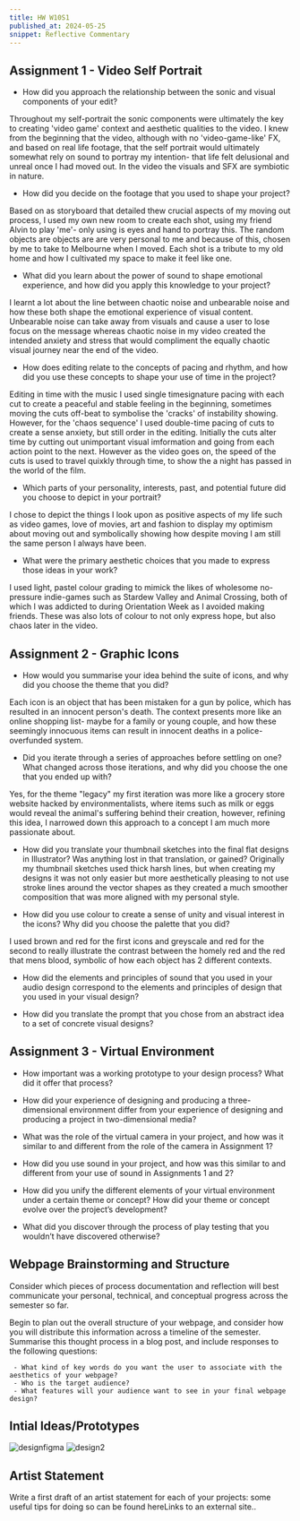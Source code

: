 ```yaml
---
title: HW W10S1
published_at: 2024-05-25
snippet: Reflective Commentary
---
```


## Assignment 1 - Video Self Portrait

- How did you approach the relationship between the sonic and visual components of
your edit?

Throughout my self-portrait the sonic components were ultimately the key to creating 'video game' context and aesthetic qualities to the video. I knew from the beginning that the video, although with no 'video-game-like' FX, and based on real life footage, that the self portrait would ultimately somewhat rely on sound to portray my intention- that life felt delusional and unreal once I had moved out. In the video the visuals and SFX are symbiotic in nature.

- How did you decide on the footage that you used to shape your project?

Based on as storyboard that detailed thew crucial aspects of my moving out process, I used my own new room to create each shot, using my friend Alvin to play 'me'- only using is eyes and hand to portray this. The random objects are objects are are very personal to me and because of this, chosen by me to take to Melbourne when I moved. Each shot is a tribute to my old home and how I cultivated my space to make it feel like one.

- What did you learn about the power of sound to shape emotional experience, and how
did you apply this knowledge to your project?

I learnt a lot about the line between chaotic noise and unbearable noise and how these both shape the emotional experience of visual content. Unbearable noise can take away from visuals and cause a user to lose focus on the message whereas chaotic noise in my video created the intended anxiety and stress that would compliment the equally chaotic visual journey near the end of the video.

-  How does editing relate to the concepts of pacing and rhythm, and how did you use
these concepts to shape your use of time in the project?

Editing in time with the music I used single timesignature pacing with each cut to create a peaceful and stable feeling in the beginning, sometimes moving the cuts off-beat to symbolise the 'cracks' of instability showing. However, for the 'chaos sequence' I used double-time pacing of cuts to create a sense anxiety, but still order in the editing. Initially the cuts alter time by cutting out  unimportant visual imformation and going from each action point to the next. However as the video goes on, the speed of the cuts is used to travel quixkly through time, to show the a night has passed in the world of the film.

- Which parts of your personality, interests, past, and potential future did you choose to
depict in your portrait?
 
I chose to depict the things I look upon as positive aspects of my life such as video games, love of movies, art and fashion to display my optimism about moving out and symbolically showing how despite moving I am still the same person I always have been.


- What were the primary aesthetic choices that you made to express those ideas in your
work?

I used light, pastel colour grading to mimick the likes of wholesome no-pressure indie-games such as Stardew Valley and Animal Crossing, both of which I was addicted to during Orientation Week as I avoided making friends. These was also lots of colour to not only express hope, but also chaos later in the video.

## Assignment 2 - Graphic Icons

- How would you summarise your idea behind the suite of icons, and why did you choose
the theme that you did?

Each icon is an object that has been mistaken for a gun by police, which has resulted in an innocent person's death. The context presents more like an online shopping list- maybe for a family or young couple, and how these seemingly innocuous items can result in innocent deaths in a police-overfunded system.

- Did you iterate through a series of approaches before settling on one? What changed
across those iterations, and why did you choose the one that you ended up with?

Yes, for the theme "legacy" my first iteration was more like a grocery store website hacked by environmentalists, where items such as milk or eggs would reveal the animal's suffering behind their creation, however, refining this idea, I narrowed down this approach to a concept I am much more passionate about.

- How did you translate your thumbnail sketches into the final flat designs in Illustrator?
Was anything lost in that translation, or gained?
Originally my thumbnail sketches used thick harsh lines, but when creating my designs it was not only easier but more aesthetically pleasing to not use stroke lines around the vector shapes as they created a much smoother composition that was more aligned with my personal style.

- How did you use colour to create a sense of unity and visual interest in the icons? Why
did you choose the palette that you did?

I used brown and red for the first icons and greyscale and red for the second to really illustrate the contrast between the homely red and the red that mens blood, symbolic of how each object has 2 different contexts.


- How did the elements and principles of sound that you used in your audio design
correspond to the elements and principles of design that you used in your visual design?


- How did you translate the prompt that you chose from an abstract idea to a set of
concrete visual designs?



## Assignment 3 - Virtual Environment

- How important was a working prototype to your design process? What did it offer that
process?


- How did your experience of designing and producing a three-dimensional environment
differ from your experience of designing and producing a project in two-dimensional
media?


- What was the role of the virtual camera in your project, and how was it similar to and
different from the role of the camera in Assignment 1?


- How did you use sound in your project, and how was this similar to and different from your
use of sound in Assignments 1 and 2?


- How did you unify the different elements of your virtual environment under a certain theme
or concept? How did your theme or concept evolve over the project’s development?


- What did you discover through the process of play testing that you wouldn’t have
discovered otherwise?

## Webpage Brainstorming and Structure
Consider which pieces of process documentation and reflection will best communicate your personal, technical, and conceptual progress across the semester so far. 

Begin to plan out the overall structure of your webpage, and consider how you will distribute this information across a timeline of the semester. Summarise this thought process in a blog post, and include responses to the following questions:

     - What kind of key words do you want the user to associate with the aesthetics of your webpage?
     - Who is the target audience?
     - What features will your audience want to see in your final webpage design?

**Intial Ideas/Prototypes**
---
![designfigma](/w10/designstyle.png)
![design2](/w10/design2.png)

## Artist Statement
Write a first draft of an artist statement for each of your projects: some useful tips for doing so can be found hereLinks to an external site.. 

